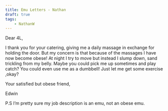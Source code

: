 ```yaml
---
title: Emu Letters - Nathan
draft: true
tags:
    - NathanW
---
```


Dear 4L,

I  thank you for your catering, giving me a daily massage in exchange for holding the door. But my concern is that  because of the massages I have now become obese! At night I try to move but instead I slump down, sand trickling from my belly. Maybe you could pick me up sometimes and play catch? You could even use me as a dumbbell! Just let me get some exercise ,okay?

Your satisfied but obese friend,

Edwin

P.S I’m pretty sure my job description is an emu, not an obese emu.
